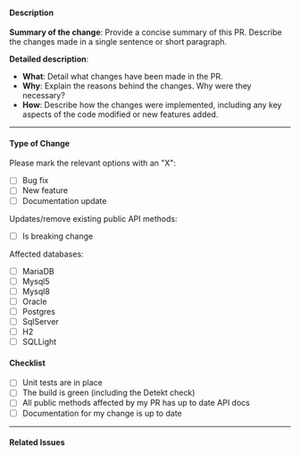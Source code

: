 
#### Description

**Summary of the change**: Provide a concise summary of this PR. Describe the changes made in a single sentence or short paragraph.

**Detailed description**:
- **What**: Detail what changes have been made in the PR.
- **Why**: Explain the reasons behind the changes. Why were they necessary?
- **How**: Describe how the changes were implemented, including any key aspects of the code modified or new features added.

---

#### Type of Change

Please mark the relevant options with an "X":
- [ ] Bug fix
- [ ] New feature
- [ ] Documentation update

Updates/remove existing public API methods:
- [ ] Is breaking change

Affected databases:
- [ ] MariaDB
- [ ] Mysql5
- [ ] Mysql8
- [ ] Oracle
- [ ] Postgres
- [ ] SqlServer
- [ ] H2
- [ ] SQLLight

#### Checklist

- [ ] Unit tests are in place
- [ ] The build is green (including the Detekt check)
- [ ] All public methods affected by my PR has up to date API docs
- [ ] Documentation for my change is up to date

---

#### Related Issues
